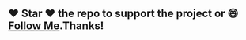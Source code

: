
## :heart: Star :heart: the repo to support the project or :smile:[Follow Me](https://github.com/harsh6768).Thanks!
